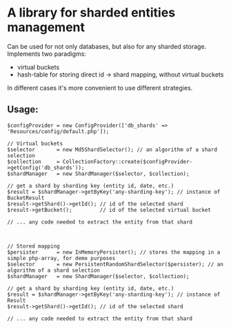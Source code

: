 # A library for sharded entities management

Can be used for not only databases, but also for any sharded storage.
Implements two paradigms:
    
- virtual buckets
- hash-table for storing direct id -> shard mapping, without virtual buckets

In different cases it's more convenient to use different strategies.

## Usage:

    $configProvider = new ConfigProvider(['db_shards' => 'Resources/config/default.php']);
    
    // Virtual buckets
    $selector       = new Md5ShardSelector(); // an algorithm of a shard selection
    $collection     = CollectionFactory::create($configProvider->getConfig('db_shards'));
    $shardManager   = new ShardManager($selector, $collection);

    // get a shard by sharding key (entity id, date, etc.)
    $result = $shardManager->getByKey('any-sharding-key'); // instance of BucketResult
    $result->getShard()->getId(); // id of the selected shard
    $result->getBucket();         // id of the selected virtual bucket
    
    // ... any code needed to extract the entity from that shard
    
    

    // Stored mapping
    $persister      = new InMemoryPersister(); // stores the mapping in a simple php-array, for demo purposes
    $selector       = new PersistentRandomShardSelector($persister); // an algorithm of a shard selection
    $shardManager   = new ShardManager($selector, $collection);

    // get a shard by sharding key (entity id, date, etc.)
    $result = $shardManager->getByKey('any-sharding-key'); // instance of Result
    $result->getShard()->getId(); // id of the selected shard
    
    // ... any code needed to extract the entity from that shard